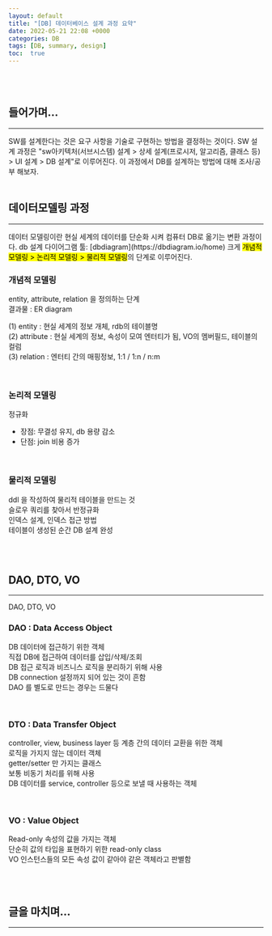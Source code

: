 ```yaml
---
layout: default
title: "[DB] 데이터베이스 설계 과정 요약"  
date: 2022-05-21 22:08 +0000
categories: DB
tags: [DB, summary, design]
toc:  true
---
```


<br>
<br>

## 들어가며...
<hr>
SW를 설계한다는 것은 요구 사항을 기술로 구현하는 방법을 결정하는 것이다. 
SW 설계 과정은 "sw아키텍처(서브시스템) 설계 > 상세 설계(프로시저, 알고리즘, 클래스 등) > UI 설계 > DB 설계"로 이루어진다.  
이 과정에서 DB를 설계하는 방법에 대해 조사/공부 해보자.    

<br>
<br>

## 데이터모델링 과정  
<hr>  
데이터 모델링이란 현실 세계의 데이터를 단순화 시켜 컴퓨터 DB로 옮기는 변환 과정이다.  
db 설계 다이어그램 툴: [dbdiagram](https://dbdiagram.io/home)   
크게 <mark>개념적 모델링 > 논리적 모델링 > 물리적 모델링</mark>의 단계로 이루어진다.    

<br>

### 개념적 모델링  
entity, attribute, relation 을 정의하는 단계  
결과물 : ER diagram  

(1) entity : 현실 세계의 정보 개체, rdb의 테이블명  
(2) attribute : 현실 세계의 정보, 속성이 모여 엔터티가 됨, VO의 멤버필드, 테이블의 컬럼  
(3) relation : 엔터티 간의 매핑정보, 1:1 / 1:n / n:m  

<br>

### 논리적 모델링  
정규화  
- 장점: 무결성 유지, db 용량 감소  
- 단점: join 비용 증가  

<br>

### 물리적 모델링  
ddl 을 작성하여 물리적 테이블을 만드는 것  
슬로우 쿼리를 찾아서 반정규화  
인덱스 설계, 인덱스 접근 방법  
테이블이 생성된 순간 DB 설계 완성  

<br>
<br>

## DAO, DTO, VO  
<hr>
DAO, DTO, VO

<br>

### DAO : Data Access Object  
DB 데이터에 접근하기 위한 객체  
직접 DB에 접근하여 데이터를 삽입/삭제/조회  
DB 접근 로직과 비즈니스 로직을 분리하기 위해 사용  
DB connection 설정까지 되어 있는 것이 흔함  
DAO 를 별도로 만드는 경우는 드물다  

<br>

### DTO : Data Transfer Object   
controller, view, business layer 등 계층 간의 데이터 교환을 위한 객체  
로직을 가지지 않는 데이터 객체  
getter/setter 만 가지는 클래스  
보통 비동기 처리를 위해 사용  
DB 데이터를 service, controller 등으로 보낼 때 사용하는 객체  

<br>

### VO : Value Object  
Read-only 속성의 값을 가지는 객체  
단순히 값의 타입을 표현하기 위한 read-only class  
VO 인스턴스들의 모든 속성 값이 같아야 같은 객체라고 판별함  


<br>
<br>

## 글을 마치며...
<hr>  


<br>
<br>
<br>